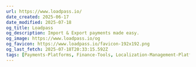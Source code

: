 ```yaml
---
url: https://www.loadpass.io/
date_created: 2025-06-17
date_modified: 2025-07-18
og_title: Loadpass
og_description: Import & Export payments made easy.
og_image: https://www.loadpass.io/og
og_favicon: https://www.loadpass.io/favicon-192x192.png
og_last_fetch: 2025-07-18T20:33:15.592Z
tags: [Payments-Platforms, Finance-Tools, Localization-Management-Platforms, Localization-Tools, Enterprise-Jobs-To-Be-Done]
---
```

